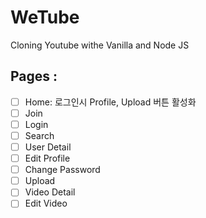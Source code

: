 # WeTube

Cloning Youtube withe Vanilla and Node JS

## Pages : 
- [ ] Home: 로그인시 Profile, Upload 버튼 활성화  
- [ ] Join
- [ ] Login
- [ ] Search
- [ ] User Detail
- [ ] Edit Profile
- [ ] Change Password
- [ ] Upload
- [ ] Video Detail
- [ ] Edit Video
